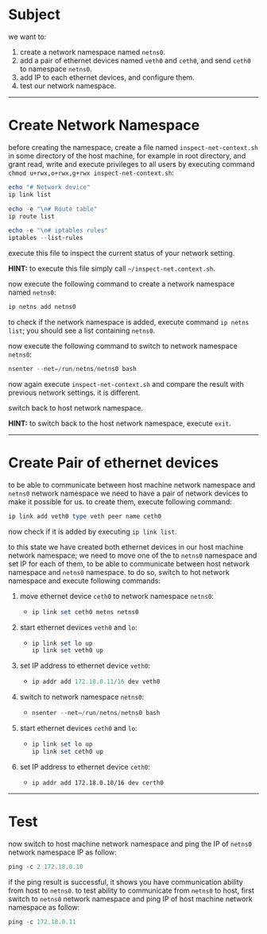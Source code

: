 # Subject

we want to:

1. create a network namespace named `netns0`.
2. add a pair of ethernet devices named `veth0` and `ceth0`, and send `ceth0` to namespace `netns0`.
3. add IP to each ethernet devices, and configure them.
4. test our network namespace.



***

# Create Network Namespace

before creating the namespace, create a file named `inspect-net-context.sh` in some directory of the host machine, for example in root directory, and grant read, write and execute privileges to all users by executing command `chmod u+rwx,o+rwx,g+rwx inspect-net-context.sh`: 

```powershell
echo "# Network device"
ip link list

echo -e "\n# Route table"
ip route list

echo -e "\n# iptables rules"
iptables --list-rules
```

 

execute this file to inspect the current status of your network setting.



**HINT:** to execute this file simply call `~/inspect-net.context.sh`.



now execute the following command to create a network namespace named `netns0`:

```powershell
ip netns add netns0
```

 

to check if the network namespace is added, execute command `ip netns list`; you should see a list containing `netns0`.



now execute the following command to switch to network namespace `netns0`:

```powershell
nsenter --net=/run/netns/netns0 bash
```

 

now again execute `inspect-net-context.sh` and compare the result with previous network settings. it is different. 



switch back to host network namespace.



**HINT:** to switch back to the host network namespace, execute `exit`.   



***

#  Create Pair of ethernet devices

to be able to communicate between host machine network namespace and `netns0` network namespace we need to have a pair of network devices to make it possible for us. to create them, execute following command: 

```powershell
ip link add veth0 type veth peer name ceth0
```



now check if it is added by executing `ip link list`. 



to this state we have created both ethernet devices in our host machine network namespace; we need to move one of the to `netns0` namespace and set IP for each of them, to be able to communicate between host network namespace and `netns0` namespace. to do so, switch to hot network namespace and execute following commands:



1. move ethernet device `ceth0` to network namespace `netns0`:

   - ```powershell
     ip link set ceth0 metns netns0
     ```

2. start ethernet devices `veth0` and `lo`:

   - ```powershell
     ip link set lo up
     ip link set veth0 up
     ```

3. set IP address to ethernet device `veth0`:

   - ```powershell
     ip addr add 172.18.0.11/16 dev veth0
     ```

4. switch to network namespace `netns0`:

   - ```powershell
     nsenter --net=/run/netns/netns0 bash
     ```

5. start ethernet devices `ceth0` and `lo`:

   - ```powershell
     ip link set lo up
     ip link set ceth0 up
     ```

6. set IP address to ethernet device `ceth0`:

   - ```
     ip addr add 172.18.0.10/16 dev certh0
     ```

   

   

***

# Test

now switch to host machine network namespace and ping the IP of `netns0` network namespace IP as follow:

```powershell
ping -c 2 172.18.0.10
```



if the ping result is successful, it shows you have communication ability from host to `netns0`. to test ability to communicate from `netns0` to host, first switch to  `netns0` network namespace and ping IP of host machine network namespace as follow:

```powershell
ping -c 172.18.0.11
```





